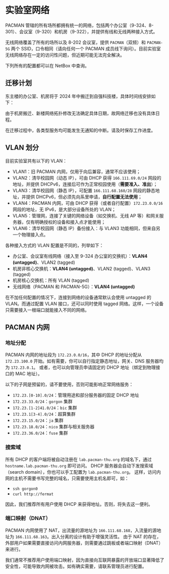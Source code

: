 # 实验室网络

PACMAN 管辖的所有场所都拥有统一的网络，包括两个办公室（9-324、8-301）、会议室（9-320）和机房（9-322），并提供有线和无线两种接入方式。

无线网络覆盖了所有的场所以及 8-202 会议室，提供 `PACMAN`（双频）和 `PACMAN-5G` 两个 SSID，口令相同（请向任何一个 PACMAN 成员线下询问）。目前实验室无线网络存在一定的访问性问题，但近期可能无法完全解决。

下列所有的配置都可以在 NetBox 中查询。

## 迁移计划

东主楼的办公室、机房将于 2024 年中搬迁到自强科技楼，具体时间线安排如下：

由于机房搬迁、新楼网络拓扑修改无法确定具体日期，故网络迁移也没有具体日程。

<!-- * 2024/6/11（预计）：于自强科技楼五楼部署临时网关，在四、五楼 PACMAN 对应工位提供临时的有线内网访问；
* 2024/6 下旬（待定）：于自强科技楼机房安置正式网关，将 PACMAN 校园网接入由东主楼网关割接到自强科技楼网关；
* 2024/6/22（待定）：于东主楼 9-301、8-202 停止有线、无线网络接入；
* 2024/6/30（待定）：于东主楼 9-324、9-320 停止有线、无线网络接入； 
* 2024/7 （待定）：开始迁移服务器至自强科技楼机房；
* 2024/7/30（待定）：所有服务器迁移完成，下线东主楼机房的网关服务器，于 9-322 停止有线网络接入； -->

在迁移过程中，各类型服务均可能发生无通知的中断。请及时保存工作进度。

## VLAN 划分

目前实验室共有以下的 VLAN：

* VLAN1：旧 PACMAN 内网，仅用于向后兼容，通常不应该使用；
* VLAN2：清华校园网（动态 IP），可由 DHCP 获得 `166.111.69.0/24` 网段的地址，并提供 DHCPv6，连接后可作为正常校园使用（**需要准入、准出**）；
* VLAN3：清华校园网（静态 IP），可配置 `166.111.68.160/28` 网段的静态地址，并提供 DHCPv6，但必须先向系里申请，**自行配置无法使用**；
* VLAN4：PACMAN 内网，可由 DHCP 获得（或者自行配置）`172.23.0.0/16` 网段的地址，无 IPv6，是大部分设备所处的 VLAN；
* VLAN5：管理网，连接了关键的网络设备（如交换机、无线 AP 等）和网关服务器，仅有明确授权的设备和接入点才能使用；
* VLAN6：清华校园网（静态 IP）备份接入：与 VLAN3 功能相同，但来自另一个物理接入点。

各种接入方式的 VLAN 配置是不同的，列举如下：

* 办公室、会议室有线网络（接入至 9-324 办公室的交换机）：**VLAN4 (untagged)**、VLAN2 (tagged)
* 机房非核心交换机：**VLAN4 (untagged)**、VLAN2 (tagged)、VLAN3 (tagged)
* 机房核心交换机：所有 VLAN (tagged)
* 无线网络（PACMAN 和 PACMAN-5G）：**VLAN4 (untagged)**

在不加任何配置的情况下，连接到网络的设备通常默认会使用 untagged 的 VLAN。而通过配置 VLAN 接口，还可以同时使用 tagged 网络。这样，一个设备只需要接入一根端口就能接入不同的网络。

## PACMAN 内网

### 地址分配

PACMAN 内网的地址段为 `172.23.0.0/16`，其中 DHCP 的地址分配从 `172.23.100.0` 开始。如有需要，你可以自行指定静态地址，网关、DNS 服务器均为 `172.23.0.1`。
或者，也可以向管理员申请固定的 DHCP 地址（绑定到物理接口的 MAC 地址）。

以下的子网是预留的，请不要使用，否则可能影响正常网络服务：

* `172.23.[0-10].0/24`：管理用途和部分服务器的固定 DHCP 地址
* `172.23.33.0/24`：`gorgon` 集群
* `172.23.[1-2]41.0/24`：`bic` 集群
* `172.23.1[3-4].0/24`：超算集群
* `172.23.15.0/24`：`ja` 集群
* `172.23.18.0/24`：`nico` 集群与相关服务器
* `172.23.36.0/24`：`fuse` 集群

### 搜索域

所有 DHCP 的客户端将被自动注册在 `lab.pacman-thu.org` 的域名下，通过 `hostname.lab.pacman-thu.org` 即可访问。
DHCP 服务器会自动下发搜索域（search domain），你也可以手工配置为 `lab.pacman-thu.org`。
这样，访问内网的主机不需要书写完整的域名，只需要使用主机名即可，如：

* `ssh gorgon0`
* `curl http://fermat`

因此，我们推荐所有用户使用 DHCP 来获得地址。否则，将失去这一便利。

### 端口映射（DNAT）

PACMAN 内网使用了 NAT，出流量的源地址为 `166.111.68.168`，入流量的源地址为 `166.111.68.163`。出入分离的设计有助于增强灵活性。
由于 NAT 的存在，外部用户如果需要直接访问内网服务器，则需要通过跳板或者端口映射（DNAT）来进行。

我们通常不推荐用户使用端口映射，因为直接向互联网暴露的开放端口显著降低了安全性，可能导致内网被攻击。如有确实需要，请联系管理员进行配置。
